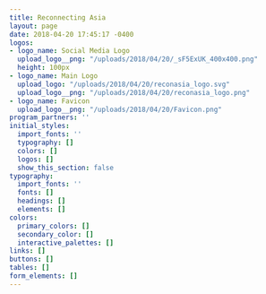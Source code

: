 ```yaml
---
title: Reconnecting Asia
layout: page
date: 2018-04-20 17:45:17 -0400
logos:
- logo_name: Social Media Logo
  upload_logo__png: "/uploads/2018/04/20/_sF5ExUK_400x400.png"
  height: 100px
- logo_name: Main Logo
  upload_logo: "/uploads/2018/04/20/reconasia_logo.svg"
  upload_logo__png: "/uploads/2018/04/20/reconasia_logo.png"
- logo_name: Favicon
  upload_logo__png: "/uploads/2018/04/20/Favicon.png"
program_partners: ''
initial_styles:
  import_fonts: ''
  typography: []
  colors: []
  logos: []
  show_this_section: false
typography:
  import_fonts: ''
  fonts: []
  headings: []
  elements: []
colors:
  primary_colors: []
  secondary_color: []
  interactive_palettes: []
links: []
buttons: []
tables: []
form_elements: []
---
```


